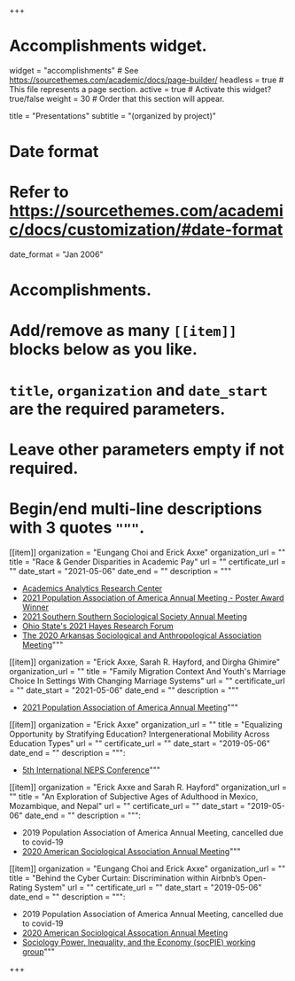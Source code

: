 +++
# Accomplishments widget.
widget = "accomplishments"  # See https://sourcethemes.com/academic/docs/page-builder/
headless = true  # This file represents a page section.
active = true  # Activate this widget? true/false
weight = 30  # Order that this section will appear.

title = "Presentations"
subtitle = "(organized by project)"

# Date format
#   Refer to https://sourcethemes.com/academic/docs/customization/#date-format
date_format = "Jan 2006"

# Accomplishments.
#   Add/remove as many `[[item]]` blocks below as you like.
#   `title`, `organization` and `date_start` are the required parameters.
#   Leave other parameters empty if not required.
#   Begin/end multi-line descriptions with 3 quotes `"""`.

[[item]]
  organization = "Eungang Choi and Erick Axxe"
  organization_url = ""
  title = "Race & Gender Disparities in Academic Pay"
  url = ""
  certificate_url = ""
  date_start = "2021-05-06"
  date_end = ""
  description = """
  * [Academics Analytics Research Center](https://youtu.be/4jjbHm9wnSs)
  * [2021 Population Association of America Annual Meeting - Poster Award Winner](/updates/presentations/PAA2021_poster.pdf)
  * [2021 Southern Southern Sociological Society Annual Meeting](/updates/presentations/AcademicInequality_SSS_20210408.pdf)
  * [Ohio State's 2021 Hayes Research Forum](/updates/presentations/AcademicInequality_Hayes_20210408.pdf)
  * [The 2020 Arkansas Sociological and Anthropological Association Meeting](/updates/presentations/ArkConf_AxxeChoi_20201105.pdf)"""

[[item]]
  organization = "Erick Axxe, Sarah R. Hayford, and Dirgha Ghimire"
  organization_url = ""
  title = "Family Migration Context And Youth's Marriage Choice In Settings With Changing Marriage Systems"
  url = ""
  certificate_url = ""
  date_start = "2021-05-06"
  date_end = ""
  description = """

  * [2021 Population Association of America Annual Meeting](/updates/presentations/PAA2021_Axxe_20210503.pdf)"""


[[item]]
  organization = "Erick Axxe"
  organization_url = ""
  title = "Equalizing Opportunity by Stratifying Education? Intergenerational Mobility Across Education Types"
  url = ""
  certificate_url = ""
  date_start = "2019-05-06"
  date_end = ""
  description = """: 

  * [5th International NEPS Conference](/updates/presentations/NEPS_Axxe_20201204.pdf)"""

[[item]]
  organization = "Erick Axxe and Sarah R. Hayford"
  organization_url = ""
  title = "An Exploration of Subjective Ages of Adulthood in Mexico, Mozambique, and Nepal"
  url = ""
  certificate_url = ""
  date_start = "2019-05-06"
  date_end = ""
  description = """: 

  * 2019 Population Association of America Annual Meeting, cancelled due to covid-19
  * [2020 American Sociological Association Annual Meeting](/updates/presentations/SubjAdult_ASA2020_Axxe_20200804.pdf)"""

[[item]]
  organization = "Eungang Choi and Erick Axxe"
  organization_url = ""
  title = "Behind the Cyber Curtain: Discrimination within Airbnb’s Open-Rating System"
  url = ""
  certificate_url = ""
  date_start = "2019-05-06"
  date_end = ""
  description = """: 

  * 2019 Population Association of America Annual Meeting, cancelled due to covid-19
  * [2020 American Sociological Assocation Annual Meeting](/updates/presentations/ASA2020_AXXE_CHOI_Final.pdf)
  * [Sociology Power, Inequality, and the Economy (socPIE) working group](/updates/presentations/Presentation_socPIE_AxxeChoi_20200410.pdf)"""

+++